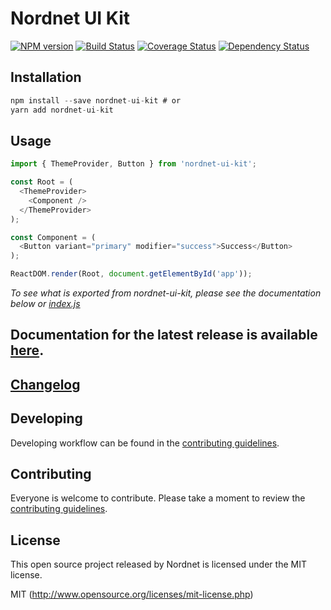 # Nordnet UI Kit

[![NPM version][npm-image]][npm-url]
[![Build Status][travis-image]][travis-url]
[![Coverage Status][coveralls-image]][coveralls-url]
[![Dependency Status][depstat-image]][depstat-url]

## Installation
```js
npm install --save nordnet-ui-kit # or
yarn add nordnet-ui-kit
```

## Usage
``` javascript
import { ThemeProvider, Button } from 'nordnet-ui-kit';

const Root = (
  <ThemeProvider>
    <Component />
  </ThemeProvider>
);

const Component = (
  <Button variant="primary" modifier="success">Success</Button>
);

ReactDOM.render(Root, document.getElementById('app'));
```

*To see what is exported from nordnet-ui-kit, please see the documentation below or [index.js](https://github.com/nordnet/nordnet-ui-kit/blob/master/src/index.js)*

## Documentation for the latest release is available [here](https://nordnet.github.io/nordnet-ui-kit).

## [Changelog](https://github.com/nordnet/nordnet-ui-kit/blob/master/CHANGELOG.md)

## Developing
Developing workflow can be found in the [contributing guidelines](Contributing.md).

## Contributing
Everyone is welcome to contribute. Please take a moment to review the [contributing guidelines](Contributing.md).

## License
This open source project released by Nordnet is licensed under the MIT license.

MIT (http://www.opensource.org/licenses/mit-license.php)

[npm-url]: https://npmjs.org/package/nordnet-ui-kit
[npm-image]: https://img.shields.io/npm/v/nordnet-ui-kit.svg?style=flat-square

[travis-url]: https://travis-ci.org/nordnet/nordnet-ui-kit
[travis-image]: https://img.shields.io/travis/nordnet/nordnet-ui-kit.svg?style=flat-square

[coveralls-url]: https://coveralls.io/r/nordnet/nordnet-ui-kit
[coveralls-image]: https://img.shields.io/coveralls/nordnet/nordnet-ui-kit.svg?style=flat-square

[depstat-url]: https://david-dm.org/nordnet/nordnet-ui-kit
[depstat-image]: https://david-dm.org/nordnet/nordnet-ui-kit.svg?style=flat-square
